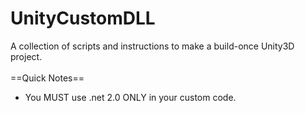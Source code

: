 UnityCustomDLL
==============

A collection of scripts and instructions to make a build-once Unity3D project.<br />
<br />
==Quick Notes==
* You MUST use .net 2.0 ONLY in your custom code.
